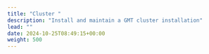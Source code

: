 ```yaml
---
title: "Cluster "
description: "Install and maintain a GMT cluster installation"
lead: ""
date: 2024-10-25T08:49:15+00:00
weight: 500
---
```

